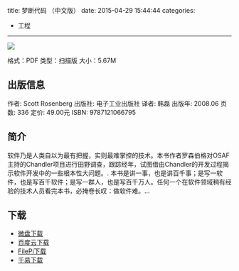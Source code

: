 title: 梦断代码 （中文版）
date: 2015-04-29 15:44:44
categories:
  - 工程
---

![](http://img3.douban.com/lpic/s10403125.jpg)

格式：PDF
类型：扫描版
大小：5.67M

<!--more-->

## 出版信息 ##

作者: Scott Rosenberg 
出版社: 电子工业出版社
译者: 韩磊 
出版年: 2008.06
页数: 336
定价: 49.00元
ISBN: 9787121066795

## 简介 ##

软件乃是人类自以为最有把握，实则最难掌控的技术。本书作者罗森伯格对OSAF主持的Chandler项目进行田野调查，跟踪经年，试图借由Chandler的开发过程揭示软件开发中的一些根本性大问题。.
本书是讲一事，也是讲百千事；是写一软件，也是写百千软件；是写一群人，也是写百千万人。任何一个在软件领域稍有经验的技术人员看完本书，必掩卷长叹：做软件难。...

## 下载 ##

* [微盘下载](http://vdisk.weibo.com/s/aADaW4YROA2qT)
* [百度云下载](http://pan.baidu.com/s/1o6ifeFw)
* [FilePi下载](http://filepi.com/i/0hidT46)
* [千易下载](http://1000eb.com/1ggh1)
